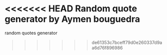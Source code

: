 <<<<<<< HEAD
Random quote generator by Aymen bouguedra
=======
random quotes generator 
>>>>>>> de61353c7bceff79d0e260337d9aa6d76f896986
